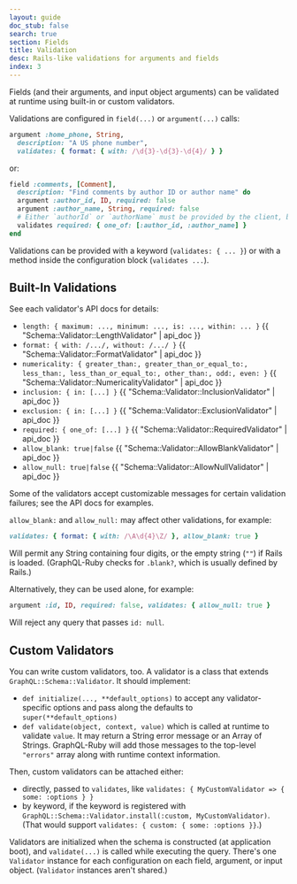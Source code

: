 ```yaml
---
layout: guide
doc_stub: false
search: true
section: Fields
title: Validation
desc: Rails-like validations for arguments and fields
index: 3
---
```


Fields (and their arguments, and input object arguments) can be validated at runtime using built-in or custom validators.

Validations are configured in `field(...)` or `argument(...)` calls:

```ruby
argument :home_phone, String,
  description: "A US phone number",
  validates: { format: { with: /\d{3}-\d{3}-\d{4}/ } }
```

or:

```ruby
field :comments, [Comment],
  description: "Find comments by author ID or author name" do
  argument :author_id, ID, required: false
  argument :author_name, String, required: false
  # Either `authorId` or `authorName` must be provided by the client, but not both:
  validates required: { one_of: [:author_id, :author_name] }
end
```

Validations can be provided with a keyword (`validates: { ... }`) or with a method inside the configuration block (`validates ...`).

## Built-In Validations

See each validator's API docs for details:

- `length: { maximum: ..., minimum: ..., is: ..., within: ... }` {{ "Schema::Validator::LengthValidator" | api_doc }}
- `format: { with: /.../, without: /.../ }` {{ "Schema::Validator::FormatValidator" | api_doc }}
- `numericality: { greater_than:, greater_than_or_equal_to:, less_than:, less_than_or_equal_to:, other_than:, odd:, even: }` {{ "Schema::Validator::NumericalityValidator" | api_doc }}
- `inclusion: { in: [...] }` {{ "Schema::Validator::InclusionValidator" | api_doc }}
- `exclusion: { in: [...] }` {{ "Schema::Validator::ExclusionValidator" | api_doc }}
- `required: { one_of: [...] }` {{ "Schema::Validator::RequiredValidator" | api_doc }}
- `allow_blank: true|false` {{  "Schema::Validator::AllowBlankValidator" | api_doc }}
- `allow_null: true|false` {{  "Schema::Validator::AllowNullValidator" | api_doc }}

Some of the validators accept customizable messages for certain validation failures; see the API docs for examples.

`allow_blank:` and `allow_null:` may affect other validations, for example:

```ruby
validates: { format: { with: /\A\d{4}\Z/ }, allow_blank: true }
```

Will permit any String containing four digits, or the empty string (`""`) if Rails is loaded. (GraphQL-Ruby checks for `.blank?`, which is usually defined by Rails.)

Alternatively, they can be used alone, for example:

```ruby
argument :id, ID, required: false, validates: { allow_null: true }
```

Will reject any query that passes `id: null`.

## Custom Validators

You can write custom validators, too. A validator is a class that extends `GraphQL::Schema::Validator`. It should implement:

- `def initialize(..., **default_options)` to accept any validator-specific options and pass along the defaults to `super(**default_options)`
- `def validate(object, context, value)` which is called at runtime to validate `value`. It may return a String error message or an Array of Strings. GraphQL-Ruby will add those messages to the top-level `"errors"` array along with runtime context information.

Then, custom validators can be attached either:

- directly, passed to `validates`, like `validates: { MyCustomValidator => { some: :options } }`
- by keyword, if the keyword is registered with `GraphQL::Schema::Validator.install(:custom, MyCustomValidator)`. (That would support `validates: { custom: { some: :options }}`.)

Validators are initialized when the schema is constructed (at application boot), and `validate(...)` is called while executing the query. There's one `Validator` instance for each configuration on each field, argument, or input object. (`Validator` instances aren't shared.)
